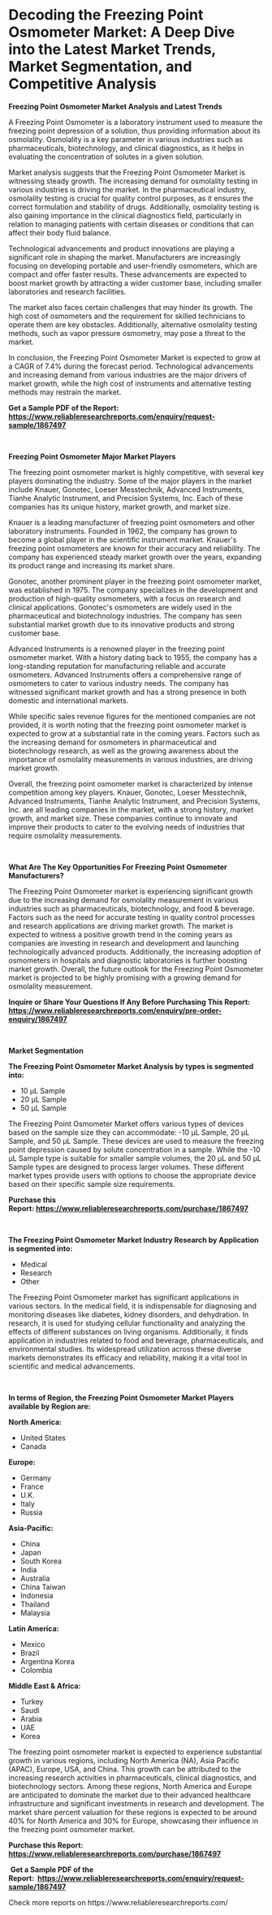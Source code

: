 <p><h1>Decoding the Freezing Point Osmometer Market: A Deep Dive into the Latest Market Trends, Market Segmentation, and Competitive Analysis</h1></p><p><strong>Freezing Point Osmometer Market Analysis and Latest Trends</strong></p>
<p><p>A Freezing Point Osmometer is a laboratory instrument used to measure the freezing point depression of a solution, thus providing information about its osmolality. Osmolality is a key parameter in various industries such as pharmaceuticals, biotechnology, and clinical diagnostics, as it helps in evaluating the concentration of solutes in a given solution.</p><p>Market analysis suggests that the Freezing Point Osmometer Market is witnessing steady growth. The increasing demand for osmolality testing in various industries is driving the market. In the pharmaceutical industry, osmolality testing is crucial for quality control purposes, as it ensures the correct formulation and stability of drugs. Additionally, osmolality testing is also gaining importance in the clinical diagnostics field, particularly in relation to managing patients with certain diseases or conditions that can affect their body fluid balance.</p><p>Technological advancements and product innovations are playing a significant role in shaping the market. Manufacturers are increasingly focusing on developing portable and user-friendly osmometers, which are compact and offer faster results. These advancements are expected to boost market growth by attracting a wider customer base, including smaller laboratories and research facilities.</p><p>The market also faces certain challenges that may hinder its growth. The high cost of osmometers and the requirement for skilled technicians to operate them are key obstacles. Additionally, alternative osmolality testing methods, such as vapor pressure osmometry, may pose a threat to the market.</p><p>In conclusion, the Freezing Point Osmometer Market is expected to grow at a CAGR of 7.4% during the forecast period. Technological advancements and increasing demand from various industries are the major drivers of market growth, while the high cost of instruments and alternative testing methods may restrain the market.</p></p>
<p><strong>Get a Sample PDF of the Report:&nbsp; <a href="https://www.reliableresearchreports.com/enquiry/request-sample/1867497">https://www.reliableresearchreports.com/enquiry/request-sample/1867497</a></strong></p>
<p>&nbsp;</p>
<p><strong>Freezing Point Osmometer Major Market Players</strong></p>
<p><p>The freezing point osmometer market is highly competitive, with several key players dominating the industry. Some of the major players in the market include Knauer, Gonotec, Loeser Messtechnik, Advanced Instruments, Tianhe Analytic Instrument, and Precision Systems, Inc. Each of these companies has its unique history, market growth, and market size.</p><p>Knauer is a leading manufacturer of freezing point osmometers and other laboratory instruments. Founded in 1962, the company has grown to become a global player in the scientific instrument market. Knauer's freezing point osmometers are known for their accuracy and reliability. The company has experienced steady market growth over the years, expanding its product range and increasing its market share.</p><p>Gonotec, another prominent player in the freezing point osmometer market, was established in 1975. The company specializes in the development and production of high-quality osmometers, with a focus on research and clinical applications. Gonotec's osmometers are widely used in the pharmaceutical and biotechnology industries. The company has seen substantial market growth due to its innovative products and strong customer base.</p><p>Advanced Instruments is a renowned player in the freezing point osmometer market. With a history dating back to 1955, the company has a long-standing reputation for manufacturing reliable and accurate osmometers. Advanced Instruments offers a comprehensive range of osmometers to cater to various industry needs. The company has witnessed significant market growth and has a strong presence in both domestic and international markets.</p><p>While specific sales revenue figures for the mentioned companies are not provided, it is worth noting that the freezing point osmometer market is expected to grow at a substantial rate in the coming years. Factors such as the increasing demand for osmometers in pharmaceutical and biotechnology research, as well as the growing awareness about the importance of osmolality measurements in various industries, are driving market growth.</p><p>Overall, the freezing point osmometer market is characterized by intense competition among key players. Knauer, Gonotec, Loeser Messtechnik, Advanced Instruments, Tianhe Analytic Instrument, and Precision Systems, Inc. are all leading companies in the market, with a strong history, market growth, and market size. These companies continue to innovate and improve their products to cater to the evolving needs of industries that require osmolality measurements.</p></p>
<p>&nbsp;</p>
<p><strong>What Are The Key Opportunities For Freezing Point Osmometer Manufacturers?</strong></p>
<p><p>The Freezing Point Osmometer market is experiencing significant growth due to the increasing demand for osmolality measurement in various industries such as pharmaceuticals, biotechnology, and food & beverage. Factors such as the need for accurate testing in quality control processes and research applications are driving market growth. The market is expected to witness a positive growth trend in the coming years as companies are investing in research and development and launching technologically advanced products. Additionally, the increasing adoption of osmometers in hospitals and diagnostic laboratories is further boosting market growth. Overall, the future outlook for the Freezing Point Osmometer market is projected to be highly promising with a growing demand for osmolality measurement.</p></p>
<p><strong>Inquire or Share Your Questions If Any Before Purchasing This Report: <a href="https://www.reliableresearchreports.com/enquiry/pre-order-enquiry/1867497">https://www.reliableresearchreports.com/enquiry/pre-order-enquiry/1867497</a></strong></p>
<p>&nbsp;</p>
<p><strong>Market Segmentation</strong></p>
<p><strong>The Freezing Point Osmometer Market Analysis by types is segmented into:</strong></p>
<p><ul><li>10 µL Sample</li><li>20 µL Sample</li><li>50 µL Sample</li></ul></p>
<p><p>The Freezing Point Osmometer Market offers various types of devices based on the sample size they can accommodate: -10 µL Sample, 20 µL Sample, and 50 µL Sample. These devices are used to measure the freezing point depression caused by solute concentration in a sample. While the -10 µL Sample type is suitable for smaller sample volumes, the 20 µL and 50 µL Sample types are designed to process larger volumes. These different market types provide users with options to choose the appropriate device based on their specific sample size requirements.</p></p>
<p><strong>Purchase this Report:&nbsp;<a href="https://www.reliableresearchreports.com/purchase/1867497">https://www.reliableresearchreports.com/purchase/1867497</a></strong></p>
<p>&nbsp;</p>
<p><strong>The Freezing Point Osmometer Market Industry Research by Application is segmented into:</strong></p>
<p><ul><li>Medical</li><li>Research</li><li>Other</li></ul></p>
<p><p>The Freezing Point Osmometer market has significant applications in various sectors. In the medical field, it is indispensable for diagnosing and monitoring diseases like diabetes, kidney disorders, and dehydration. In research, it is used for studying cellular functionality and analyzing the effects of different substances on living organisms. Additionally, it finds application in industries related to food and beverage, pharmaceuticals, and environmental studies. Its widespread utilization across these diverse markets demonstrates its efficacy and reliability, making it a vital tool in scientific and medical advancements.</p></p>
<p>&nbsp;</p>
<p><strong>In terms of Region, the Freezing Point Osmometer Market Players available by Region are:</strong></p>
<p>
    <p> <strong> North America: </strong>
        <ul>
            <li>United States</li>
            <li>Canada</li>
        </ul>
        </p> 
    <p> <strong> Europe: </strong>
        <ul>
            <li>Germany</li>
            <li>France</li>
            <li>U.K.</li>
            <li>Italy</li>
            <li>Russia</li>
        </ul>
        </p> 
    <p> <strong> Asia-Pacific: </strong>
        <ul>
            <li>China</li>
            <li>Japan</li>
            <li>South Korea</li>
            <li>India</li>
            <li>Australia</li>
            <li>China Taiwan</li>
            <li>Indonesia</li>
            <li>Thailand</li>
            <li>Malaysia</li>
        </ul>
        </p> 
    <p> <strong> Latin America: </strong>
        <ul>
            <li>Mexico</li>
            <li>Brazil</li>
            <li>Argentina Korea</li>
            <li>Colombia</li>
        </ul>
        </p> 
    <p> <strong> Middle East & Africa: </strong>
        <ul>
            <li>Turkey</li>
            <li>Saudi</li>
            <li>Arabia</li>
            <li>UAE</li>
            <li>Korea</li>
        </ul>
    </p>
    </p>
<p><p>The freezing point osmometer market is expected to experience substantial growth in various regions, including North America (NA), Asia Pacific (APAC), Europe, USA, and China. This growth can be attributed to the increasing research activities in pharmaceuticals, clinical diagnostics, and biotechnology sectors. Among these regions, North America and Europe are anticipated to dominate the market due to their advanced healthcare infrastructure and significant investments in research and development. The market share percent valuation for these regions is expected to be around 40% for North America and 30% for Europe, showcasing their influence in the freezing point osmometer market.</p></p>
<p><strong>Purchase this Report: <a href="https://www.reliableresearchreports.com/purchase/1867497">https://www.reliableresearchreports.com/purchase/1867497</a></strong></p>
<p>&nbsp;<strong>Get a Sample PDF of the Report:&nbsp;&nbsp;<a href="https://www.reliableresearchreports.com/enquiry/request-sample/1867497">https://www.reliableresearchreports.com/enquiry/request-sample/1867497</a></strong></p>
<p><strong></strong></p>
<p>Check more reports on https://www.reliableresearchreports.com/</p>